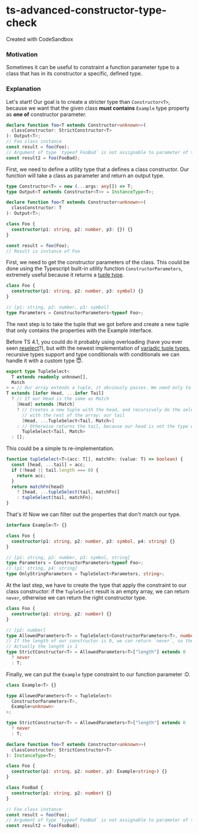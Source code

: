# ts-advanced-constructor-type-check

Created with CodeSandbox

### Motivation

Sometimes it can be useful to constraint a function parameter type to a class that has in its constructor a specific,
defined type.

### Explanation

Let's start! Our goal is to create a stricter type than `Constructor<T>`, because we want that the given class <strong>must contains</strong>
`Example` type property as <strong>one of</strong> constructor parameter.

```ts
declare function foo<T extends Constructor<unknown>>(
  classConstructor: StrictConstructor<T>
): Output<T>;
// Foo class instance
const result = foo(Foo);
// Argument of type `typeof FooBad` is not assignable to parameter of type never.
const result2 = foo(FooBad);
```

First, we need to define a utility type that a defines a class constructor. Our function will take a class as
parameter and return an output type.

```ts
type Constructor<T> = new (...args: any[]) => T;
type Output<T extends Constructor<T>> = InstanceType<T>;

declare function foo<T extends Constructor<unknown>>(
  classConstructor: T
): Output<T>;

class Foo {
  constructor(p1: string, p2: number, p3: {}) {}
}

const result = foo(Foo);
// Result is instance of Foo
```

First, we need to get the constructor parameters of the class. This could be done using the Typescript built-in utility
function `ConstructorParameters`, extremely useful because it returns
a [tuple type](https://www.typescriptlang.org/docs/handbook/2/objects.html#tuple-types).

```ts
class Foo {
  constructor(p1: string, p2: number, p3: symbol) {}
}

// [p1: string, p2: number, p3: symbol]
type Parameters = ConstructorParameters<typeof Foo>;
```

The next step is to take the tuple that we got before and create a new tuple that only contains the properties with the
Example interface.

Before TS 4.1, you could do it probably using overloading (have you ever seen [reselect](https://github.com/reduxjs/reselect/blob/master/src/typesVersions/ts4.1/index.d.ts)?),
but with the newest implementation of [variadic tuple types](https://www.typescriptlang.org/docs/handbook/release-notes/typescript-4-0.html),
recursive types support and type conditionals with conditionals we can handle it with a custom type 😇.

```ts
export type TupleSelect<
  T extends readonly unknown[],
  Match
> = // Our array extends a tuple, it obviously passes. We need only to use the infer keyword to take the head and the tail,
T extends [infer Head, ...infer Tail]
  ? // If our Head is the same as Match
    [Head] extends [Match]
    ? // Creates a new tuple with the head, and recursively do the selection
      // with the rest of the array: our tail
      [Head, ...TupleSelect<Tail, Match>]
    : // Otherwise returns the tail, because our head is not the type we are looking for
      TupleSelect<Tail, Match>
  : [];
```

This could be a simple ts re-implementation.

```ts
function tupleSelect<T>(acc: T[], matchFn: (value: T) => boolean) {
  const [head, ...tail] = acc;
  if (!head || tail.length === 0) {
    return acc;
  }
  return matchFn(head)
    ? [head, ...tupleSelect(tail, matchFn)]
    : tupleSelect(tail, matchFn);
}
```

That's it! Now we can filter out the properties that don't match our type.

```ts
interface Example<T> {}

class Foo {
  constructor(p1: string, p2: number, p3: symbol, p4: string) {}
}

// [p1: string, p2: number, p3: symbol, string]
type Parameters = ConstructorParameters<typeof Foo>;
// [p1: string, p4: string]
type OnlyStringParameters = TupleSelect<Parameters, string>;
```

At the last step, we have to create the type that apply the constraint to our class constructor: if the `TupleSelect` result
is an empty array, we can return `never`, otherwise we can return the right constructor type.

```ts
class Foo {
  constructor(p1: string, p2: number) {}
}

// [p2: number]
type AllowedParameters<T> = TupleSelect<ConstructorParameters<T>, number>;
// If the length of our constructor is 0, we can return `never`, so the compilation will fail if we pass a bad class.
// Actually the length is 1
type StrictConstructor<T> = AllowedParameters<T>["length"] extends 0
  ? never
  : T;
```

Finally, we can put the `Example` type constraint to our function parameter :D.

```ts
class Example<T> {}

type AllowedParameters<T> = TupleSelect<
  ConstructorParameters<T>,
  Example<unknown>
>;

type StrictConstructor<T> = AllowedParameters<T>["length"] extends 0
  ? never
  : T;

declare function foo<T extends Constructor<unknown>>(
  classConstructor: StrictConstructor<T>
): InstanceType<T>;

class Foo {
  constructor(p1: string, p2: number, p3: Example<string>) {}
}

class FooBad {
  constructor(p1: string, p2: number) {}
}

// Foo class instance
const result = foo(Foo);
// Argument of type `typeof FooBad` is not assignable to parameter of type never.
const result2 = foo(FooBad);
```
